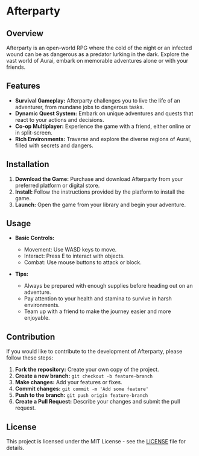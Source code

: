 
# Afterparty

## Overview
Afterparty is an open-world RPG where the cold of the night or an infected wound can be as dangerous as a predator lurking in the dark. Explore the vast world of Aurai, embark on memorable adventures alone or with your friends.

## Features
- **Survival Gameplay:** Afterparty challenges you to live the life of an adventurer, from mundane jobs to dangerous tasks.
- **Dynamic Quest System:** Embark on unique adventures and quests that react to your actions and decisions.
- **Co-op Multiplayer:** Experience the game with a friend, either online or in split-screen.
- **Rich Environments:** Traverse and explore the diverse regions of Aurai, filled with secrets and dangers.

## Installation
1. **Download the Game:** Purchase and download Afterparty from your preferred platform or digital store.
2. **Install:** Follow the instructions provided by the platform to install the game.
3. **Launch:** Open the game from your library and begin your adventure.

## Usage
- **Basic Controls:**
  - Movement: Use WASD keys to move.
  - Interact: Press E to interact with objects.
  - Combat: Use mouse buttons to attack or block.

- **Tips:**
  - Always be prepared with enough supplies before heading out on an adventure.
  - Pay attention to your health and stamina to survive in harsh environments.
  - Team up with a friend to make the journey easier and more enjoyable.

## Contribution
If you would like to contribute to the development of Afterparty, please follow these steps:
1. **Fork the repository:** Create your own copy of the project.
2. **Create a new branch:** `git checkout -b feature-branch`
3. **Make changes:** Add your features or fixes.
4. **Commit changes:** `git commit -m 'Add some feature'`
5. **Push to the branch:** `git push origin feature-branch`
6. **Create a Pull Request:** Describe your changes and submit the pull request.

## License
This project is licensed under the MIT License - see the [LICENSE](LICENSE) file for details.
